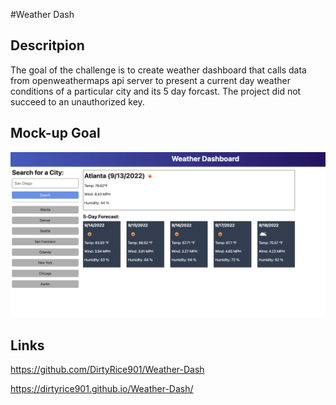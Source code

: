 #Weather Dash

## Descritpion
The goal of the challenge is to create  weather dashboard that calls data from openweathermaps api server to present a current day weather conditions of a particular city and its 5 day forcast. The project did not succeed to an unauthorized key.

## Mock-up Goal
![](06-server-side-apis-homework-demo.png)

## Links
https://github.com/DirtyRice901/Weather-Dash

https://dirtyrice901.github.io/Weather-Dash/
